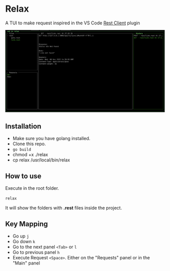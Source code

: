 # Relax

A TUI to make request inspired in the VS Code [Rest Client](https://marketplace.visualstudio.com/items?itemName=humao.rest-client) plugin

![screenshot](./Screenshot.png)

## Installation

- Make sure you have golang installed.
- Clone this repo.
- `go build`
- chmod +x ./relax
- cp relax /usr/local/bin/relax

## How to use

Execute in the root folder.

`relax`

It will show the folders with **.rest** files inside the project.

## Key Mapping

- Go up `j`
- Go down `k`
- Go to the next panel `<Tab>` or `l`
- Go to previous panel `h`
- Execute Request `<Space>`. Either on the "Requests" panel or in the "Main" panel
